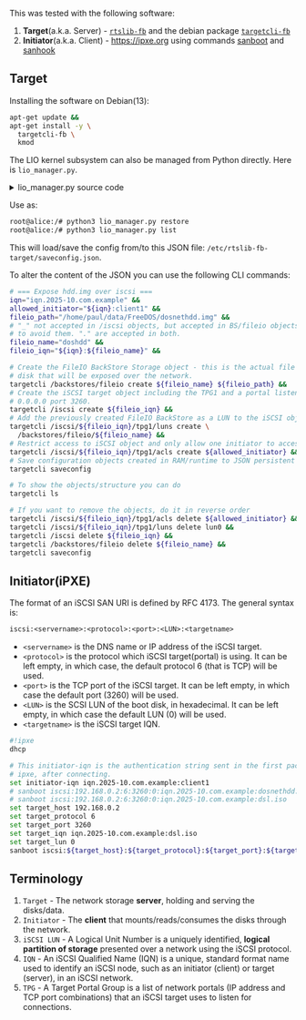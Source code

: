 This was tested with the following software:
1. **Target**(a.k.a. Server) -
  [`rtslib-fb`](https://github.com/open-iscsi/rtslib-fb) and the debian package
  [`targetcli-fb`](https://packages.debian.org/bookworm/targetcli-fb)
2. **Initiator**(a.k.a. Client) - https://ipxe.org using commands
  [sanboot](https://ipxe.org/cmd/sanboot) and
  [sanhook](https://ipxe.org/cmd/sanhook)

## Target
Installing the software on Debian(13):
```sh
apt-get update &&
apt-get install -y \
  targetcli-fb \
  kmod
```

The LIO kernel subsystem can also be managed from Python directly. Here is
`lio_manager.py`.
<details>
<summary>lio_manager.py source code</summary>

```py
# Author: AI
import sys
import os
import json
from rtslib_fb.root import RTSRoot
from rtslib_fb.utils import RTSLibError

# --- Configuration ---
# This path must match where you store your configuration
CONFIG_PATH = '/etc/rtslib-fb-target/saveconfig.json'

def initialize_root():
    """Initializes the connection to the LIO kernel subsystem (configfs)."""
    try:
        # We use the minimal constructor, as learned from the debugging process
        return RTSRoot()
    except Exception as e:
        print(f"\n[ERROR] Failed to initialize LIO connection to kernel (configfs).")
        print(f"The root cause is likely a low-level permission or missing kernel module.")
        print(f"Details: {e}")
        sys.exit(1)

def restore_config():
    """Restores the configuration from the saved JSON file."""
    root = initialize_root()

    if not os.path.exists(CONFIG_PATH):
        print(f"[FATAL] Configuration file not found at: {CONFIG_PATH}")
        sys.exit(1)

    try:
        print(f"[INFO] Reading configuration from: {CONFIG_PATH}")
        with open(CONFIG_PATH, 'r') as f:
            config_data = json.load(f)

        print("[INFO] Attempting to restore configuration to kernel...")
        # Restore with target and storage object arguments (no 'auth' or 'check_existing')
        errors = root.restore(config_data, target=True, storage_object=True)

        if errors:
            print("[SUCCESS] Configuration restored with non-fatal issues (often cleanup errors).")
            # print("Non-fatal errors encountered:")
            # for error in errors:
            #     print(f"  - {error}")
        else:
            print("[SUCCESS] LIO configuration fully restored and active.")

    except Exception as e:
        print(f"\n[CRITICAL FAILURE] Failed to restore configuration: {e}")
        sys.exit(1)

def save_config():
    """Saves the current active configuration from the kernel to the JSON file."""
    root = initialize_root()

    try:
        print(f"[INFO] Saving active configuration to: {CONFIG_PATH}")
        root.save_to_file(CONFIG_PATH)
        print("[SUCCESS] Configuration saved.")
    except Exception as e:
        print(f"\n[CRITICAL FAILURE] Failed to save configuration: {e}")
        print("Check write permissions for the configuration directory.")
        sys.exit(1)


def list_config():
    """Prints the current configuration tree (equivalent to 'ls')."""
    root = initialize_root()
    # Note: We can't use root.print_config() directly as it may not exist in this rtslib version.
    print("\n--- ACTIVE LIO CONFIGURATION (Manual Dump) ---")

    # Simple dump of the current active configuration
    try:
        config_dump = json.dumps(root.dump(), indent=4)
        print(config_dump)
        print("---------------------------------------------")
        print("[INFO] Target is currently active in kernel.")
    except Exception as e:
        print(f"[ERROR] Could not dump configuration tree: {e}")


def show_usage():
    """Prints usage instructions."""
    script_path = os.path.basename(sys.argv[0])
    print(f"\nUsage: python3 {script_path} <command>")
    print("\nCommands:")
    print("  restore  - Loads the configuration from the JSON file into the kernel (use after boot or config change).")
    print("  save     - Saves the current kernel state to the JSON file.")
    print("  list     - Prints the current active configuration tree in JSON format.")
    print("  status   - Alias for 'list'.")
    sys.exit(1)

if __name__ == "__main__":
    if len(sys.argv) < 2:
        show_usage()

    command = sys.argv[1].lower()

    if command == 'restore':
        restore_config()
    elif command == 'save':
        save_config()
    elif command in ('list', 'status'):
        list_config()
    else:
        show_usage()
```
</details>

Use as:
```sh
root@alice:/# python3 lio_manager.py restore
root@alice:/# python3 lio_manager.py list
```

This will load/save the config from/to this JSON file:
`/etc/rtslib-fb-target/saveconfig.json`.

To alter the content of the JSON you can use the following CLI commands:

```sh
# === Expose hdd.img over iscsi ===
iqn="iqn.2025-10.com.example" &&
allowed_initiator="${iqn}:client1" &&
fileio_path="/home/paul/data/FreeDOS/dosnethdd.img" &&
# "_" not accepted in /iscsi objects, but accepted in BS/fileio objects. better
# to avoid them. "." are accepted in both.
fileio_name="doshdd" &&
fileio_iqn="${iqn}:${fileio_name}" &&

# Create the FileIO BackStore Storage object - this is the actual file on the
# disk that will be exposed over the network.
targetcli /backstores/fileio create ${fileio_name} ${fileio_path} &&
# Create the iSCSI target object including the TPG1 and a portal listening on
# 0.0.0.0 port 3260.
targetcli /iscsi create ${fileio_iqn} &&
# Add the previously created FileIO BackStore as a LUN to the iSCSI object. 
targetcli /iscsi/${fileio_iqn}/tpg1/luns create \
  /backstores/fileio/${fileio_name} &&
# Restrict access to iSCSI object and only allow one initiator to access it.
targetcli /iscsi/${fileio_iqn}/tpg1/acls create ${allowed_initiator} &&
# Save configuration objects created in RAM/runtime to JSON persistent storage.
targetcli saveconfig

# To show the objects/structure you can do
targetcli ls

# If you want to remove the objects, do it in reverse order
targetcli /iscsi/${fileio_iqn}/tpg1/acls delete ${allowed_initiator} &&
targetcli /iscsi/${fileio_iqn}/tpg1/luns delete lun0 &&
targetcli /iscsi delete ${fileio_iqn} &&
targetcli /backstores/fileio delete ${fileio_name} &&
targetcli saveconfig
```

## Initiator(iPXE)
The format of an iSCSI SAN URI is defined by RFC 4173. The general syntax is:
```txt
iscsi:<servername>:<protocol>:<port>:<LUN>:<targetname>
```
- `<servername>` is the DNS name or IP address of the iSCSI target.
- `<protocol>` is the protocol which iSCSI target(portal) is using. It can be
left empty, in which case, the default protocol 6 (that is TCP) will be used.
- `<port>` is the TCP port of the iSCSI target. It can be left empty, in which
case the default port (3260) will be used.
- `<LUN>` is the SCSI LUN of the boot disk, in hexadecimal. It can be left
empty, in which case the default LUN (0) will be used.
- `<targetname>` is the iSCSI target IQN.

```sh
#!ipxe
dhcp

# This initiator-iqn is the authentication string sent in the first packet by
# ipxe, after connecting.
set initiator-iqn iqn.2025-10.com.example:client1
# sanboot iscsi:192.168.0.2:6:3260:0:iqn.2025-10.com.example:dosnethdd.img
# sanboot iscsi:192.168.0.2:6:3260:0:iqn.2025-10.com.example:dsl.iso
set target_host 192.168.0.2
set target_protocol 6
set target_port 3260
set target_iqn iqn.2025-10.com.example:dsl.iso
set target_lun 0
sanboot iscsi:${target_host}:${target_protocol}:${target_port}:${target_lun}:${target_iqn}
```

## Terminology
1. `Target` - The network storage **server**, holding and serving the
disks/data.
2. `Initiator` - The **client** that mounts/reads/consumes the disks through the
network.
3. `iSCSI LUN` - A Logical Unit Number is a uniquely identified, **logical
partition of storage** presented over a network using the iSCSI protocol.
4. `IQN` - An iSCSI Qualified Name (IQN) is a unique, standard format name used
to identify an iSCSI node, such as an initiator (client) or target (server), in
an iSCSI network.
5. `TPG` - A Target Portal Group is a list of network portals (IP address and
TCP port combinations) that an iSCSI target uses to listen for connections.

